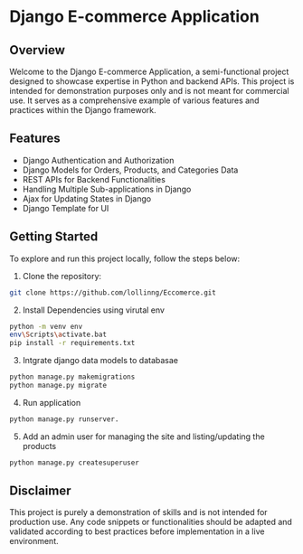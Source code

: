 # Django E-commerce Application

## Overview

Welcome to the Django E-commerce Application, a semi-functional project designed to showcase expertise in Python and backend APIs. This project is intended for demonstration 
purposes only and is not meant for commercial use. It serves as a comprehensive example of various features and practices within the Django framework.

## Features

* Django Authentication and Authorization
* Django Models for Orders, Products, and Categories Data
* REST APIs for Backend Functionalities
* Handling Multiple Sub-applications in Django
* Ajax for Updating States in Django
* Django Template for UI

## Getting Started
To explore and run this project locally, follow the steps below:

1. Clone the repository:
  ```bash
  git clone https://github.com/lollinng/Eccomerce.git
  ```
2. Install Dependencies using virutal env
  ```bash
  python -m venv env
  env\Scripts\activate.bat
  pip install -r requirements.txt
  ```
3. Intgrate django data models to databasae
  ```bash
  python manage.py makemigrations
  python manage.py migrate
  ```
4. Run application
  ```bash
  python manage.py runserver.
  ```
5. Add an admin user for managing the site and listing/updating the products
  ```bash
  python manage.py createsuperuser
  ```


## Disclaimer
This project is purely a demonstration of skills and is not intended for production use. Any code snippets or functionalities should be adapted and validated according to best practices before implementation in a live environment.
